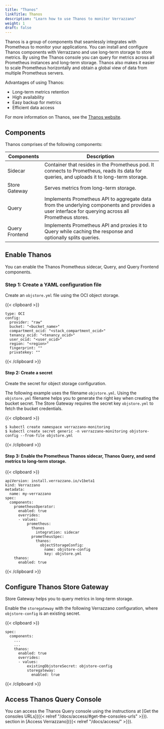 ```yaml
---
title: "Thanos"
linkTitle: Thanos
description: "Learn how to use Thanos to monitor Verrazzano"
weight: 1
draft: false
---
```


Thanos is a group of components that seamlessly integrates with Prometheus to monitor your applications. You can install and configure Thanos components with Verrazzano and use long-term storage to store metrics. By using the Thanos console you can query for metrics across all Prometheus instances and long-term storage. Thanos also makes it easier to scale Prometheus horizontally and obtain a global view of data from multiple Prometheus servers.

Advantages of using Thanos:
- Long-term metrics retention
- High availability
- Easy backup for metrics
- Efficient data access

For more information on Thanos, see the [Thanos website](https://thanos.io/).

## Components

Thanos comprises of the following components:

| Components     | Description                                                                                                                                         |
|----------------|-----------------------------------------------------------------------------------------------------------------------------------------------------|
| Sidecar        | Container that resides in the Prometheus pod. It connects to Prometheus, reads its data for queries, and uploads it to long-term storage.           |
| Store Gateway  | Serves metrics from long-term storage.                                                                                                              |
| Query          | Implements Prometheus API to aggregate data from the underlying components and provides a user interface for querying across all Prometheus stores. |
| Query Frontend | Implements Prometheus API and proxies it to Query while caching the response and optionally splits queries.                                        |

## Enable Thanos

You can enable the Thanos Prometheus sidecar, Query, and Query Frontend components.

### Step 1: Create a YAML configuration file

Create an `objstore.yml` file using the OCI object storage.

{{< clipboard >}}
<div class="highlight">

```
type: OCI
config:
  provider: "raw"
  bucket: "<bucket_name>"
  compartment_ocid: "<stack_compartment_ocid>"
  tenancy_ocid: "<tenancy_ocid>"
  user_ocid: "<user_ocid>"
  region: "<region>"
  fingerprint: ""
  privatekey: ""
```

</div>
{{< /clipboard >}}

#### Step 2: Create a secret

Create the secret for object storage configuration.

The following example uses the filename `objstore.yml`. Using the `objstore.yml` filename helps you to generate the right key when creating the bucket secret.
The Store Gateway requires the secret key `objstore.yml` to fetch the bucket credentials.

{{< clipboard >}}
<div class="highlight">

```
$ kubectl create namespace verrazzano-monitoring
$ kubectl create secret generic -n verrazzano-monitoring objstore-config --from-file objstore.yml
```

</div>
{{< /clipboard >}}

#### Step 3: Enable the Prometheus Thanos sidecar, Thanos Query, and send metrics to long-term storage.

{{< clipboard >}}
<div class="highlight">

```
apiVersion: install.verrazzano.io/v1beta1
kind: Verrazzano
metadata:
  name: my-verrazzano
spec:
  components:
    prometheusOperator:
      enabled: true
      overrides:
      - values:
          prometheus:
            thanos
              integration: sidecar
            prometheusSpec:
              thanos:
                objectStorageConfig:
                  name: objstore-config
                  key: objstore.yml
    thanos:
      enabled: true
```

</div>
{{< /clipboard >}}

## Configure Thanos Store Gateway

Store Gateway helps you to query metrics in long-term storage.

Enable the `storegateway` with the following Verrazzano configuration, where `objstore-config` is an existing secret.

{{< clipboard >}}
<div class="highlight">

```
spec:
  components:
    ...
    ...
    thanos:
      enabled: true
      overrides:
      - values:
          existingObjstoreSecret: objstore-config
          storegateway:
            enabled: true
```

</div>
{{< /clipboard >}}

## Access Thanos Query Console

You can access the Thanos Query console using the instructions at [Get the consoles URLs]({{< relref "/docs/access/#get-the-consoles-urls" >}}). section in [Access Verrazzano]({{< relref "/docs/access/" >}}).
